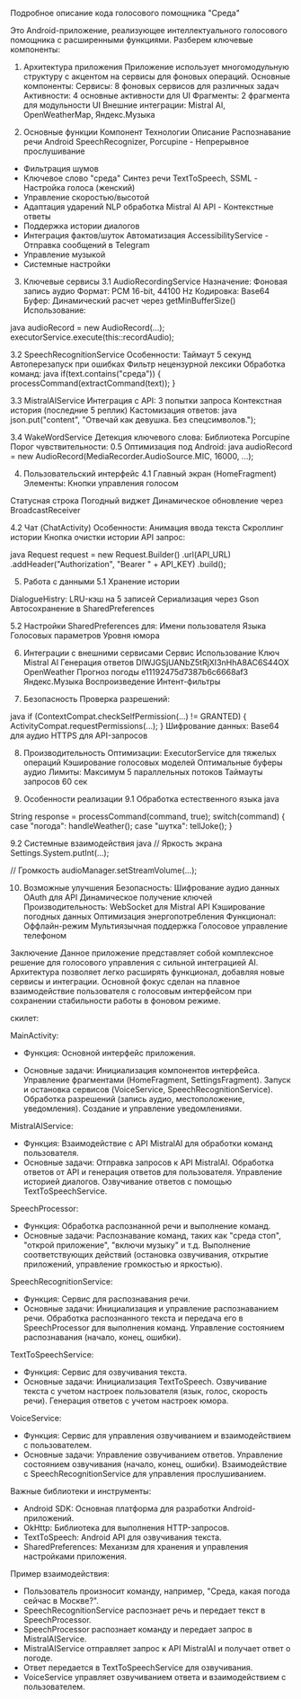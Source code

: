 Подробное описание кода голосового помощника "Среда"


Это Android-приложение, реализующее интеллектуального голосового помощника с расширенными функциями. Разберем ключевые компоненты:

1. Архитектура приложения
Приложение использует многомодульную структуру с акцентом на сервисы для фоновых операций. Основные компоненты:
Сервисы: 8 фоновых сервисов для различных задач
Активности: 4 основные активности для UI
Фрагменты: 2 фрагмента для модульности UI
Внешние интеграции: Mistral AI, OpenWeatherMap, Яндекс.Музыка

2. Основные функции
Компонент	Технологии	Описание
Распознавание речи	Android SpeechRecognizer, Porcupine	- Непрерывное прослушивание
- Фильтрация шумов
- Ключевое слово "среда"
Синтез речи	TextToSpeech, SSML	- Настройка голоса (женский)
- Управление скоростью/высотой
- Адаптация ударений
NLP обработка	Mistral AI API	- Контекстные ответы
- Поддержка истории диалогов
- Интеграция фактов/шуток
Автоматизация	AccessibilityService	- Отправка сообщений в Telegram
- Управление музыкой
- Системные настройки

3. Ключевые сервисы
3.1 AudioRecordingService
Назначение: Фоновая запись аудио
Формат: PCM 16-bit, 44100 Hz
Кодировка: Base64
Буфер: Динамический расчет через getMinBufferSize()
Использование:

java
audioRecord = new AudioRecord(...);
executorService.execute(this::recordAudio);

3.2 SpeechRecognitionService
Особенности:
Таймаут 5 секунд
Автоперезапуск при ошибках
Фильтр нецензурной лексики
Обработка команд:
java
if(text.contains("среда")) {
    processCommand(extractCommand(text));
}

3.3 MistralAIService
Интеграция с API:
3 попытки запроса
Контекстная история (последние 5 реплик)
Кастомизация ответов:
java
json.put("content", "Отвечай как девушка. Без спецсимволов.");

3.4 WakeWordService
Детекция ключевого слова:
Библиотека Porcupine
Порог чувствительности: 0.5
Оптимизация под Android:
java
audioRecord = new AudioRecord(MediaRecorder.AudioSource.MIC, 16000, ...);

4. Пользовательский интерфейс
4.1 Главный экран (HomeFragment)
Элементы:
Кнопки управления голосом

Статусная строка
Погодный виджет
Динамическое обновление через BroadcastReceiver

4.2 Чат (ChatActivity)
Особенности:
Анимация ввода текста
Скроллинг истории
Кнопка очистки истории
API запрос:

java
Request request = new Request.Builder()
    .url(API_URL)
    .addHeader("Authorization", "Bearer " + API_KEY)
    .build();
    
5. Работа с данными
5.1 Хранение истории
   
DialogueHistry:
LRU-кэш на 5 записей
Сериализация через Gson
Автосохранение в SharedPreferences

5.2 Настройки
SharedPreferences для:
Имени пользователя
Языка
Голосовых параметров
Уровня юмора

6. Интеграции с внешними сервисами
Сервис	Использование	Ключ
Mistral AI	Генерация ответов	DlWJGSjUANbZ5tRjXI3nHhA8AC6S44OX
OpenWeather	Прогноз погоды	e11192475d7387b6c6668af3
Яндекс.Музыка	Воспроизведение	Интент-фильтры

8. Безопасность
Проверка разрешений:

java
if (ContextCompat.checkSelfPermission(...) != GRANTED) {
    ActivityCompat.requestPermissions(...);
}
Шифрование данных:
Base64 для аудио
HTTPS для API-запросов

8. Производительность
Оптимизации:
ExecutorService для тяжелых операций
Кэширование голосовых моделей
Оптимальные буферы аудио
Лимиты:
Максимум 5 параллельных потоков
Таймауты запросов 60 сек

9. Особенности реализации
9.1 Обработка естественного языка
java

String response = processCommand(command, true);
switch(command) {
    case "погода": handleWeather();
    case "шутка": tellJoke();
}

9.2 Системные взаимодействия
java
// Яркость экрана
Settings.System.putInt(...);

// Громкость
audioManager.setStreamVolume(...);

10. Возможные улучшения
Безопасность:
Шифрование аудио данных
OAuth для API
Динамическое получение ключей
Производительность:
WebSocket для Mistral API
Кэширование погодных данных
Оптимизация энергопотребления
Функционал:
Оффлайн-режим
Мультиязычная поддержка
Голосовое управление телефоном


Заключение
Данное приложение представляет собой комплексное решение для голосового управления с сильной интеграцией AI. Архитектура позволяет легко расширять функционал, добавляя новые сервисы и интеграции. Основной фокус сделан на плавное взаимодействие пользователя с голосовым интерфейсом при сохранении стабильности работы в фоновом режиме.





скилет:

MainActivity:
- Функция: Основной интерфейс приложения.

- Основные задачи:
Инициализация компонентов интерфейса.
Управление фрагментами (HomeFragment, SettingsFragment).
Запуск и остановка сервисов (VoiceService, SpeechRecognitionService).
Обработка разрешений (запись аудио, местоположение, уведомления).
Создание и управление уведомлениями.

MistralAIService:
- Функция: Взаимодействие с API MistralAI для обработки команд пользователя.
- Основные задачи:
Отправка запросов к API MistralAI.
Обработка ответов от API и генерация ответов для пользователя.
Управление историей диалогов.
Озвучивание ответов с помощью TextToSpeechService.

SpeechProcessor:
- Функция: Обработка распознанной речи и выполнение команд.
- Основные задачи:
Распознавание команд, таких как "среда стоп", "открой приложение", "включи музыку" и т.д.
Выполнение соответствующих действий (остановка озвучивания, открытие приложений, управление громкостью и яркостью).

SpeechRecognitionService:
- Функция: Сервис для распознавания речи.
- Основные задачи:
Инициализация и управление распознаванием речи.
Обработка распознанного текста и передача его в SpeechProcessor для выполнения команд.
Управление состоянием распознавания (начало, конец, ошибки).

TextToSpeechService:
- Функция: Сервис для озвучивания текста.
- Основные задачи:
Инициализация TextToSpeech.
Озвучивание текста с учетом настроек пользователя (язык, голос, скорость речи).
Генерация ответов с учетом настроек юмора.

VoiceService:
- Функция: Сервис для управления озвучиванием и взаимодействием с пользователем.
- Основные задачи:
Управление озвучиванием ответов.
Управление состоянием озвучивания (начало, конец, ошибки).
Взаимодействие с SpeechRecognitionService для управления прослушиванием.




Важные библиотеки и инструменты:
- Android SDK: Основная платформа для разработки Android-приложений.
- OkHttp: Библиотека для выполнения HTTP-запросов.
- TextToSpeech: Android API для озвучивания текста.
- SharedPreferences: Механизм для хранения и управления настройками приложения.

Пример взаимодействия:
- Пользователь произносит команду, например, "Среда, какая погода сейчас в Москве?".
- SpeechRecognitionService распознает речь и передает текст в SpeechProcessor.
- SpeechProcessor распознает команду и передает запрос в MistralAIService.
- MistralAIService отправляет запрос к API MistralAI и получает ответ о погоде.
- Ответ передается в TextToSpeechService для озвучивания.
- VoiceService управляет озвучиванием ответа и взаимодействием с пользователем.

